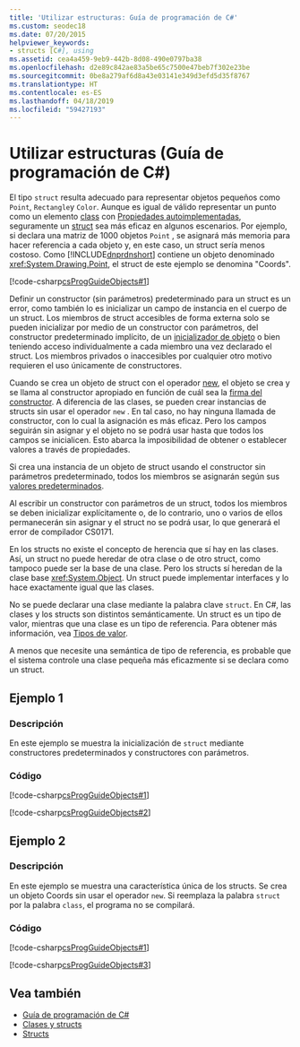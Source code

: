 ```yaml
---
title: 'Utilizar estructuras: Guía de programación de C#'
ms.custom: seodec18
ms.date: 07/20/2015
helpviewer_keywords:
- structs [C#], using
ms.assetid: cea4a459-9eb9-442b-8d08-490e0797ba38
ms.openlocfilehash: d2e89c842ae83a5be65c7500e47beb7f302e23be
ms.sourcegitcommit: 0be8a279af6d8a43e03141e349d3efd5d35f8767
ms.translationtype: HT
ms.contentlocale: es-ES
ms.lasthandoff: 04/18/2019
ms.locfileid: "59427193"
---
```

# <a name="using-structs-c-programming-guide"></a>Utilizar estructuras (Guía de programación de C#)
El tipo `struct` resulta adecuado para representar objetos pequeños como `Point`, `Rectangle`y `Color`. Aunque es igual de válido representar un punto como un elemento [class](../../../csharp/language-reference/keywords/class.md) con [Propiedades autoimplementadas](../../../csharp/programming-guide/classes-and-structs/auto-implemented-properties.md), seguramente un [struct](../../../csharp/language-reference/keywords/struct.md) sea más eficaz en algunos escenarios. Por ejemplo, si declara una matriz de 1000 objetos `Point` , se asignará más memoria para hacer referencia a cada objeto y, en este caso, un struct sería menos costoso. Como [!INCLUDE[dnprdnshort](~/includes/dnprdnshort-md.md)] contiene un objeto denominado <xref:System.Drawing.Point>, el struct de este ejemplo se denomina "Coords".  
  
 [!code-csharp[csProgGuideObjects#1](~/samples/snippets/csharp/VS_Snippets_VBCSharp/csProgGuideObjects/CS/Objects.cs#1)]  
  
 Definir un constructor (sin parámetros) predeterminado para un struct es un error, como también lo es inicializar un campo de instancia en el cuerpo de un struct. Los miembros de struct accesibles de forma externa solo se pueden inicializar por medio de un constructor con parámetros, del constructor predeterminado implícito, de un [inicializador de objeto](../../../csharp/programming-guide/classes-and-structs/object-and-collection-initializers.md) o bien teniendo acceso individualmente a cada miembro una vez declarado el struct. Los miembros privados o inaccesibles por cualquier otro motivo requieren el uso únicamente de constructores.
  
 Cuando se crea un objeto de struct con el operador [new](../../../csharp/language-reference/keywords/new.md), el objeto se crea y se llama al constructor apropiado en función de cuál sea la [firma del constructor](../../../csharp/programming-guide/classes-and-structs/constructors.md#constructor-syntax). A diferencia de las clases, se pueden crear instancias de structs sin usar el operador `new` . En tal caso, no hay ninguna llamada de constructor, con lo cual la asignación es más eficaz. Pero los campos seguirán sin asignar y el objeto no se podrá usar hasta que todos los campos se inicialicen. Esto abarca la imposibilidad de obtener o establecer valores a través de propiedades.
 
 Si crea una instancia de un objeto de struct usando el constructor sin parámetros predeterminado, todos los miembros se asignarán según sus [valores predeterminados](../../../csharp/programming-guide/statements-expressions-operators/default-value-expressions.md).
  
 Al escribir un constructor con parámetros de un struct, todos los miembros se deben inicializar explícitamente o, de lo contrario, uno o varios de ellos permanecerán sin asignar y el struct no se podrá usar, lo que generará el error de compilador CS0171.  
  
 En los structs no existe el concepto de herencia que sí hay en las clases. Así, un struct no puede heredar de otra clase o de otro struct, como tampoco puede ser la base de una clase. Pero los structs sí heredan de la clase base <xref:System.Object>. Un struct puede implementar interfaces y lo hace exactamente igual que las clases.  
  
 No se puede declarar una clase mediante la palabra clave `struct`. En C#, las clases y los structs son distintos semánticamente. Un struct es un tipo de valor, mientras que una clase es un tipo de referencia. Para obtener más información, vea [Tipos de valor](../../../csharp/language-reference/keywords/value-types.md).  
  
 A menos que necesite una semántica de tipo de referencia, es probable que el sistema controle una clase pequeña más eficazmente si se declara como un struct.  
  
## <a name="example-1"></a>Ejemplo 1  
  
### <a name="description"></a>Descripción  
 En este ejemplo se muestra la inicialización de `struct` mediante constructores predeterminados y constructores con parámetros.  
  
### <a name="code"></a>Código  
 [!code-csharp[csProgGuideObjects#1](~/samples/snippets/csharp/VS_Snippets_VBCSharp/csProgGuideObjects/CS/Objects.cs#1)]  
  
 [!code-csharp[csProgGuideObjects#2](~/samples/snippets/csharp/VS_Snippets_VBCSharp/csProgGuideObjects/CS/Objects.cs#2)]  
  
## <a name="example-2"></a>Ejemplo 2  
  
### <a name="description"></a>Descripción  
 En este ejemplo se muestra una característica única de los structs. Se crea un objeto Coords sin usar el operador `new`. Si reemplaza la palabra `struct` por la palabra `class`, el programa no se compilará.  
  
### <a name="code"></a>Código  
 [!code-csharp[csProgGuideObjects#1](~/samples/snippets/csharp/VS_Snippets_VBCSharp/csProgGuideObjects/CS/Objects.cs#1)]  
  
 [!code-csharp[csProgGuideObjects#3](~/samples/snippets/csharp/VS_Snippets_VBCSharp/csProgGuideObjects/CS/Objects.cs#3)]  
  
## <a name="see-also"></a>Vea también

- [Guía de programación de C#](../../../csharp/programming-guide/index.md)
- [Clases y structs](../../../csharp/programming-guide/classes-and-structs/index.md)
- [Structs](../../../csharp/programming-guide/classes-and-structs/structs.md)
